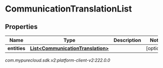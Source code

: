 # CommunicationTranslationList


## Properties

| Name | Type | Description | Notes |
| ------------ | ------------- | ------------- | ------------- |
| **entities** | [**List&lt;CommunicationTranslation&gt;**](CommunicationTranslation) |  |  [optional] |




_com.mypurecloud.sdk.v2:platform-client-v2:222.0.0_
